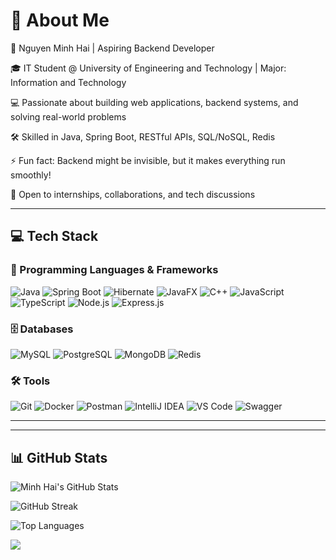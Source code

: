 # 💫 About Me
👋 Nguyen Minh Hai | Aspiring Backend Developer  

🎓 IT Student @ University of Engineering and Technology | Major: Information and Technology 

💻 Passionate about building web applications, backend systems, and solving real-world problems  

🛠️ Skilled in Java, Spring Boot, RESTful APIs, SQL/NoSQL, Redis

⚡ Fun fact: Backend might be invisible, but it makes everything run smoothly!  

📩 Open to internships, collaborations, and tech discussions  

---
<!--
## 🌐 Socials
[![GitHub](https://img.shields.io/badge/GitHub-181717?style=for-the-badge&logo=github&logoColor=white)](https://github.com/minhhai205)
[![LinkedIn](https://img.shields.io/badge/LinkedIn-%230077B5?style=for-the-badge&logo=linkedin&logoColor=white)](https://linkedin.com/in/yourprofile)
[![Email](https://img.shields.io/badge/Email-D14836?style=for-the-badge&logo=gmail&logoColor=white)](mailto:your.email@example.com)

---
-->
## 💻 Tech Stack

### 🧠 Programming Languages & Frameworks
![Java](https://img.shields.io/badge/Java-007396?style=for-the-badge&logo=java&logoColor=white)
![Spring Boot](https://img.shields.io/badge/Spring_Boot-6DB33F?style=for-the-badge&logo=spring-boot&logoColor=white)
![Hibernate](https://img.shields.io/badge/Hibernate-59666C?style=for-the-badge&logo=Hibernate&logoColor=white)
![JavaFX](https://img.shields.io/badge/JavaFX-0095D5?style=for-the-badge&logo=java&logoColor=white)
![C++](https://img.shields.io/badge/C++-00599C?style=for-the-badge&logo=c%2B%2B&logoColor=white)
![JavaScript](https://img.shields.io/badge/JavaScript-F7DF1E?style=for-the-badge&logo=javascript&logoColor=black)
![TypeScript](https://img.shields.io/badge/TypeScript-3178C6?style=for-the-badge&logo=typescript&logoColor=white)
![Node.js](https://img.shields.io/badge/Node.js-339933?style=for-the-badge&logo=nodedotjs&logoColor=white)
![Express.js](https://img.shields.io/badge/Express.js-339933?style=for-the-badge&logo=express&logoColor=white)

### 🗄️ Databases
![MySQL](https://img.shields.io/badge/MySQL-4479A1?style=for-the-badge&logo=mysql&logoColor=white)
![PostgreSQL](https://img.shields.io/badge/PostgreSQL-4169E1?style=for-the-badge&logo=postgresql&logoColor=white)
![MongoDB](https://img.shields.io/badge/MongoDB-4EA94B?style=for-the-badge&logo=mongodb&logoColor=white)
![Redis](https://img.shields.io/badge/Redis-DC382D?style=for-the-badge&logo=redis&logoColor=white)

### 🛠️ Tools
![Git](https://img.shields.io/badge/Git-F05032?style=for-the-badge&logo=git&logoColor=white)
![Docker](https://img.shields.io/badge/Docker-2496ED?style=for-the-badge&logo=docker&logoColor=white)
![Postman](https://img.shields.io/badge/Postman-FF6C37?style=for-the-badge&logo=postman&logoColor=white)
![IntelliJ IDEA](https://img.shields.io/badge/IntelliJIDEA-7B1FA2?style=for-the-badge&logo=intellijidea&logoColor=white)
![VS Code](https://img.shields.io/badge/VSCode-007ACC?style=for-the-badge&logo=visual-studio-code&logoColor=white)
![Swagger](https://img.shields.io/badge/-Swagger-%23Clojure?style=for-the-badge&logo=swagger&logoColor=white)


---


---

## 📊 GitHub Stats

![Minh Hai's GitHub Stats](https://github-readme-stats.vercel.app/api?username=minhhai205&theme=github_dark_dimmed&hide_border=false&include_all_commits=false&count_private=false)

![GitHub Streak](https://github-readme-streak-stats.herokuapp.com/?user=minhhai205&theme=github_dark_dimmed&hide_border=false)

![Top Languages](https://github-readme-stats.vercel.app/api/top-langs/?username=minhhai205&layout=compact&theme=transparent)

[![](https://visitcount.itsvg.in/api?id=minhhai205&icon=0&color=0)](https://visitcount.itsvg.in)

